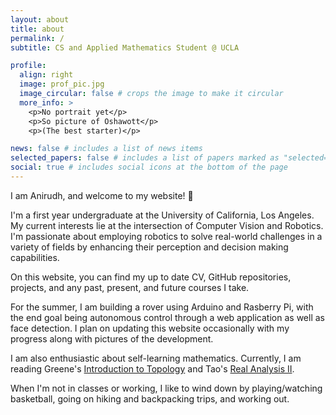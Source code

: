 ```yaml
---
layout: about
title: about
permalink: /
subtitle: CS and Applied Mathematics Student @ UCLA

profile:
  align: right
  image: prof_pic.jpg
  image_circular: false # crops the image to make it circular
  more_info: >
    <p>No portrait yet</p>
    <p>So picture of Oshawott</p>
    <p>(The best starter)</p>

news: false # includes a list of news items
selected_papers: false # includes a list of papers marked as "selected={true}"
social: true # includes social icons at the bottom of the page
---
```


I am Anirudh, and welcome to my website! :metal:

I'm a first year undergraduate at the University of California, Los Angeles. My current interests lie at the intersection of Computer Vision and Robotics. I'm passionate about employing robotics to solve real-world challenges in a variety of fields by enhancing their perception and decision making capabilities. 

On this website, you can find my up to date CV, GitHub repositories, projects, and any past, present, and future courses I take. 

For the summer, I am building a rover using Arduino and Rasberry Pi, with the end goal being autonomous control through a web application as well as face detection. I plan on updating this website occasionally with my progress along with pictures of the development.

I am also enthusiastic about self-learning mathematics. Currently, I am reading Greene's [Introduction to Topology](https://store.doverpublications.com/products/9780486406800) and Tao's [Real Analysis II](https://link.springer.com/book/10.1007/978-981-19-7284-3).

When I'm not in classes or working, I like to wind down by playing/watching basketball, going on hiking and backpacking trips, and working out.
